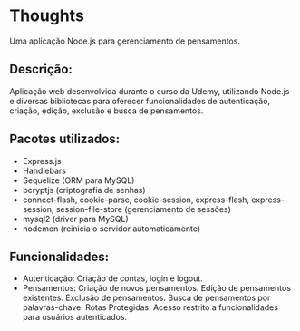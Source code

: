 # Thoughts

Uma aplicação Node.js para gerenciamento de pensamentos.

## Descrição:
Aplicação web desenvolvida durante o curso da Udemy, utilizando Node.js e diversas bibliotecas para oferecer funcionalidades de autenticação, criação, edição, exclusão e busca de pensamentos.

## Pacotes utilizados:
* Express.js
* Handlebars
* Sequelize (ORM para MySQL)
* bcryptjs (criptografia de senhas)
* connect-flash, cookie-parse, cookie-session, express-flash, express-session, session-file-store (gerenciamento de sessões)
* mysql2 (driver para MySQL)
* nodemon (reinicia o servidor automaticamente)

## Funcionalidades:
* Autenticação: Criação de contas, login e logout.
* Pensamentos:
Criação de novos pensamentos.
Edição de pensamentos existentes.
Exclusão de pensamentos.
Busca de pensamentos por palavras-chave.
Rotas Protegidas: Acesso restrito a funcionalidades para usuários autenticados.

